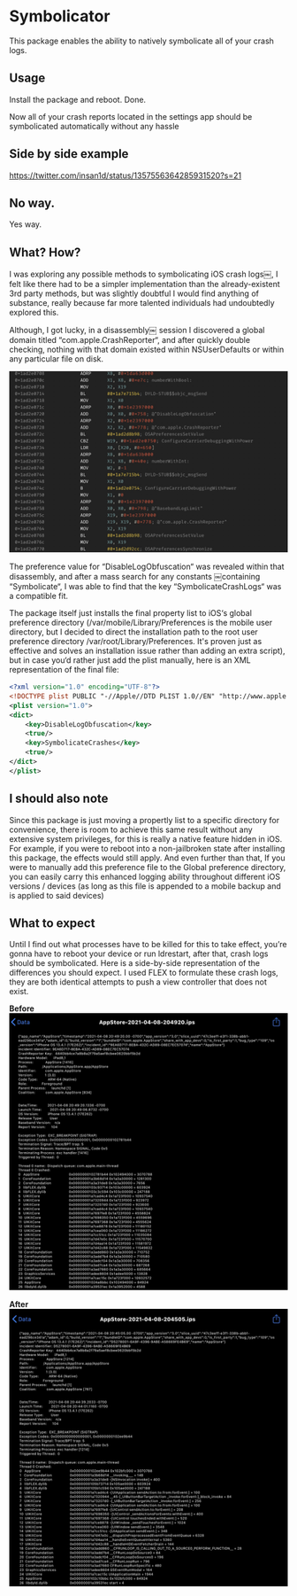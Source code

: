 # Symbolicator

This package enables the ability to natively symbolicate all of your crash logs. 

## Usage

Install the package and reboot. Done.

Now all of your crash reports located in the settings app should be symbolicated automatically without any hassle 

## Side by side example

https://twitter.com/insan1d/status/1357556364285931520?s=21

## No way.

Yes way. 

## What? How? 

I was exploring any possible methods to symbolicating iOS crash logs￼, I felt like there had to be a simpler implementation than the already-existent 3rd party methods, but was slightly doubtful I would find anything of substance, really because far more talented individuals had undoubtedly explored this.

Although, I got lucky, in a disassembly￼ session I discovered a global domain titled “com.apple.CrashReporter“, and after quickly double checking, nothing with that domain existed within NSUserDefaults or within any particular file on disk. 

![](assets/IMG_1.png)

The preference value for “DisableLogObfuscation“ was revealed within that disassembly, and after a mass search for any constants ￼containing “Symbolicate“, I was able to find that the key “SymbolicateCrashLogs“ was a compatible fit.

The package itself just installs the final property list to iOS‘s global preference directory (/var/mobile/Library/Preferences is the mobile user directory, but I decided to direct the installation path to the root user preference directory /var/root/Library/Preferences. It's proven just as effective and solves an installation issue rather than adding an extra script), but in case you‘d rather just add the plist manually, here is an XML representation of the final file:

```xml
<?xml version="1.0" encoding="UTF-8"?>
<!DOCTYPE plist PUBLIC "-//Apple//DTD PLIST 1.0//EN" "http://www.apple.com/DTDs/PropertyList-1.0.dtd">
<plist version="1.0">
<dict>
	<key>DisableLogObfuscation</key>
	<true/>
	<key>SymbolicateCrashes</key>
	<true/>
</dict>
</plist>
```

## I should also note

Since this package is just moving a propertly list to a specific directory for convenience, there is room to achieve this same result without any extensive system privileges, for this is really a native feature hidden in iOS. For example, if you were to reboot into a non-jailbroken state after installing this package, the effects would still apply. And even further than that, If you were to manually add this preference file to the Global preference directory, you can easily carry this enhanced logging ability throughout different iOS versions / devices (as long as this file is appended to a mobile backup and is applied to said devices)

## What to expect

Until I find out what processes have to be killed for this to take effect, you’re gonna have to reboot your device or run ldrestart, after that, crash logs should be symbolicated. Here is a side-by-side representation of the differences you should expect. I used FLEX to formulate these crash logs, they are both identical attempts to push a view controller that does not exist. 

**Before**
![Image](assets/IMG_2.jpg)

**After**
![Image](assets/IMG_3.jpg)



